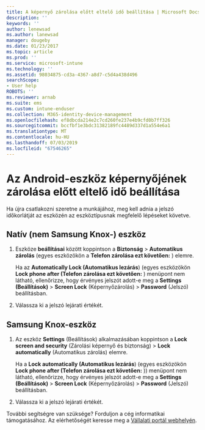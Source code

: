 ```yaml
---
title: A képernyő zárolása előtt eltelő idő beállítása | Microsoft Docs
description: ''
keywords: ''
author: lenewsad
ms.author: lanewsad
manager: dougeby
ms.date: 01/23/2017
ms.topic: article
ms.prod: ''
ms.service: microsoft-intune
ms.technology: ''
ms.assetid: 98034875-cd3a-4367-a8d7-c5d4a438d496
searchScope:
- User help
ROBOTS: ''
ms.reviewer: arnab
ms.suite: ems
ms.custom: intune-enduser
ms.collection: M365-identity-device-management
ms.openlocfilehash: ef8dbcda214e2c7cd260fe237e4b9cfd0b7ff326
ms.sourcegitcommit: bccfbf1e3bdc31382189fc4489d337d1a554e6a1
ms.translationtype: MT
ms.contentlocale: hu-HU
ms.lasthandoff: 07/03/2019
ms.locfileid: "67546265"
---
```

# <a name="how-to-set-the-amount-of-time-before-your-android-device-locks-its-screen"></a>Az Android-eszköz képernyőjének zárolása előtt eltelő idő beállítása

Ha újra csatlakozni szeretne a munkájához, meg kell adnia a jelszó időkorlátját az eszközén az eszköztípusnak megfelelő lépéseket követve.

## <a name="native-non-samsung-knox-device"></a>Natív (nem Samsung Knox-) eszköz

1. Eszköze **beállításai** között koppintson a **Biztonság** &gt; **Automatikus zárolás** (egyes eszközökön a **Telefon zárolása ezt követően:** ) elemre.

    Ha az **Automatically Lock (Automatikus lezárás**) (egyes eszközökön **Lock phone after (Telefon zárolása ezt követően:** ) menüpont nem látható, ellenőrizze, hogy érvényes jelszót adott-e meg a **Settings (Beállítások)** &gt; **Screen Lock** (Képernyőzárolás) &gt; **Password** (Jelszó) beállításban.

2. Válassza ki a jelszó lejárati értékét.

## <a name="samsung-knox-device"></a>Samsung Knox-eszköz

1. Az eszköz **Settings** (Beállítások) alkalmazásában koppintson a **Lock screen and security** (Zárolási képernyő és biztonság) &gt; **Lock automatically** (Automatikus zárolás) elemre.

    Ha a **Lock automatically (Automatikus lezárás**) (egyes eszközökön **Lock phone after (Telefon zárolása ezt követően:** )) menüpont nem látható, ellenőrizze, hogy érvényes jelszót adott-e meg a **Settings (Beállítások)** &gt; **Screen Lock** (Képernyőzárolás) &gt; **Password** (Jelszó) beállításban.

2. Válassza ki a jelszó lejárati értékét.

További segítségre van szüksége? Forduljon a cég informatikai támogatásához. Az elérhetőségét keresse meg a [Vállalati portál webhelyén](https://go.microsoft.com/fwlink/?linkid=2010980).
